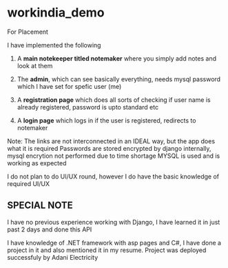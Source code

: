 # workindia_demo
For Placement

I have implemented the following

1. A **main notekeeper titled notemaker** where you simply add notes and look at them
2. The **admin**, which can see basically everything, needs mysql password which I have set for spefic user (me)

3. A **registration page** which does all sorts of checking if user name is already registered, password is upto standard etc
4. A **login page** which logs in if the user is registered, redirects to notemaker

Note:
The links are not interconnected in an IDEAL way, but the app does what it is required
Passwords are stored encrypted by django internally, mysql encrytion not performed due to time shortage
MYSQL is used and is working as expected

I do not plan to do UI/UX round, however I do have the basic knowledge of required UI/UX

## SPECIAL NOTE 
I have no previous experience working with Django, I have learned it in just past 2 days and done this API

I have knowledge of .NET framework with asp pages and C#, I have done a project in it and also mentioned it in my resume. Project was deployed successfuly by Adani Electricity
